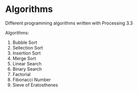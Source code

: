 # Algorithms
Different programming algorithms written with Processing 3.3

Algorithms:

1. Bubble Sort
2. Sellection Sort
3. Insertion Sort
4. Merge Sort
5. Linear Search
6. Binary Search
7. Factorial
8. Fibonacci Number
9. Sieve of Eratosthenes
